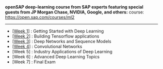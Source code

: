 
**openSAP deep-learning course from SAP experts featuring special guests from JP Morgan Chase, NVIDIA, Google, and others:** course: https://open.sap.com/courses/ml2

*********************************


* [[Week 1](https://github.com/gopala-kr/enterprise-dl-with-tf/tree/master/notes-assignments/Week-1)] : Getting Started with Deep Learning
* [[Week 2](https://github.com/gopala-kr/enterprise-dl-with-tf/tree/master/notes-assignments/Week-2)] : Building Tensorflow applications
* [[Week 3](https://github.com/gopala-kr/enterprise-dl-with-tf/tree/master/notes-assignments/Week-3)] : Deep Networks and Sequence Models
* [[Week 4](https://github.com/gopala-kr/enterprise-dl-with-tf/tree/master/notes-assignments/Week-4)] : Convolutional Networks
* [Week 5] : Industry Applications of Deep Learning
* [Week 6] : Advanced Deep Learning Topics
* [Week 7] : Final Exam
